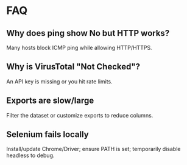 # FAQ

## Why does ping show No but HTTP works?
Many hosts block ICMP ping while allowing HTTP/HTTPS.

## Why is VirusTotal "Not Checked"?
An API key is missing or you hit rate limits.

## Exports are slow/large
Filter the dataset or customize exports to reduce columns.

## Selenium fails locally
Install/update Chrome/Driver; ensure PATH is set; temporarily disable headless to debug.


